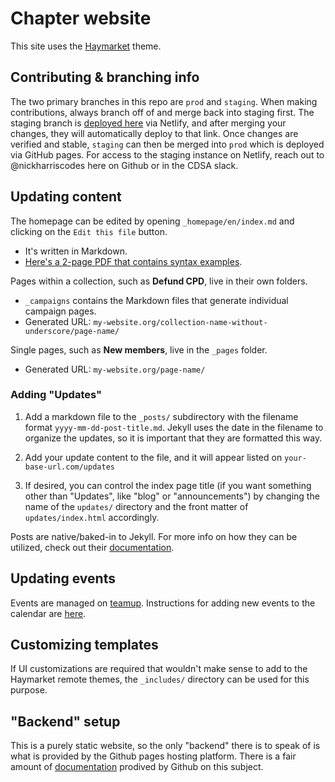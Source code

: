 # Chapter website

This site uses the [Haymarket](https://github.com/ChicagoDSA/haymarket) theme.

## Contributing & branching info

The two primary branches in this repo are `prod` and `staging`. When making contributions, always branch off of and merge back into staging first. The staging branch is [deployed here](https://cdsa-staging.netlify.app/) via Netlify, and after merging your changes, they will automatically deploy to that link. Once changes are verified and stable, `staging` can then be merged into `prod` which is deployed via GitHub pages. For access to the staging instance on Netlify, reach out to @nickharriscodes here on Github or in the CDSA slack. 

## Updating content

The homepage can be edited by opening `_homepage/en/index.md` and clicking on the `Edit this file` button.

- It's written in Markdown.
- [Here's a 2-page PDF that contains syntax examples](https://guides.github.com/pdfs/markdown-cheatsheet-online.pdf).

Pages within a collection, such as **Defund CPD**, live in their own folders.

- `_campaigns` contains the Markdown files that generate individual campaign pages.
- Generated URL: `my-website.org/collection-name-without-underscore/page-name/`

Single pages, such as **New members**, live in the `_pages` folder.

- Generated URL: `my-website.org/page-name/`

### Adding "Updates"

1. Add a markdown file to the `_posts/` subdirectory with the filename format `yyyy-mm-dd-post-title.md`. Jekyll uses the date in the filename to organize the updates, so it is important that they are formatted this way. 

2. Add your update content to the file, and it will appear listed on `your-base-url.com/updates` 

3. If desired, you can control the index page title (if you want something other than "Updates", like "blog" or "announcements") by changing the name of the `updates/` directory and the front matter of `updates/index.html` accordingly. 

Posts are native/baked-in to Jekyll. For more info on how they can be utilized, check out their [documentation](https://jekyllrb.com/docs/posts/).

## Updating events

Events are managed on [teamup](https://www.teamup.com/). Instructions for adding new events to the calendar are [here](https://docs.google.com/document/d/1uzYh-cazDNuoNRhTttrvU-iuDkyXXDf7thJbU5oBWIg).

## Customizing templates

If UI customizations are required that wouldn't make sense to add to the Haymarket remote themes, the `_includes/` directory can be used for this purpose.

## "Backend" setup

This is a purely static website, so the only "backend" there is to speak of is what is provided by the Github pages hosting platform. There is a fair amount of [documentation](https://docs.github.com/en/github/working-with-github-pages/setting-up-a-github-pages-site-with-jekyll) prodived by Github on this subject.
